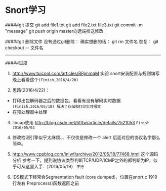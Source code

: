 ﻿Snort学习
====================

#####git 提交
		git add file1.txt
		git add file2.txt file3.txt
		git commit -m "message"
		git push origin master向远端推送修改

#####git 删除文件
		没有通过git删除：
		确实想删的话： git rm 文件名
		恢复： git checkout -- 文件名

***

#####进度
1. http://www.tuicool.com/articles/BRjmmqM 实验 snort安装配置与规则编写
晚上看看这个`(Finish,2016/4/20)`


2. 思路(2016/4/22)：
 * 打印出包解码器之后的数据包，看看有没有解码实时数据`(Finish,2016/05/18) 解决了存储和打印实时报文`
 * 在预处理器中处理

3. libcap使用 http://blog.csdn.net/htttw/article/details/7521053 `Finish 2016/05/03`

4. 修改检测引擎似乎太麻烦、、不仅仅是修改一个 alert 后面对应的协议名字那么简单。 

5. http://www.cppblog.com/iniwf/archive/2012/05/18/77468.html 这个源码分析  参考一下，提到说协议类型判断TCP/UDP/ICMP之外的都判断为IP，似乎可从这里入手.（2016/05/19）  `不行`

6. IDS模式下经常会Segmentation fault (core dumped)，位置在snort.c 1919行左右 Preprocess()函数返回之前
